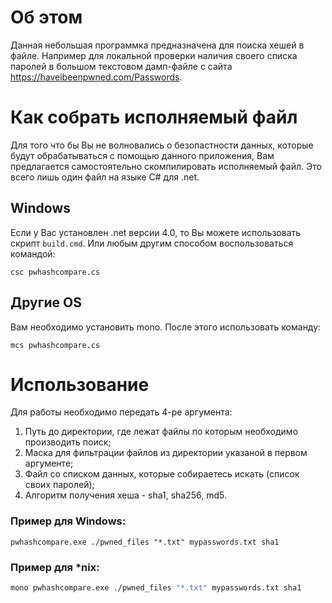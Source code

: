 # Об этом
Данная небольшая программка предназначена для поиска хешей в файле. Например для локальной проверки наличия своего списка паролей в большом текстовом дамп-файле с сайта https://haveibeenpwned.com/Passwords.

# Как собрать исполняемый файл
Для того что бы Вы не волновались о безопастности данных, которые будут обрабатываться с помощью данного приложения, Вам предлагается самостоятельно скомпилировать исполняемый файл. Это всего лишь один файл на языке C# для .net.

## Windows
Если у Вас установлен .net версии 4.0, то Вы можете использовать скрипт ```build.cmd```. Или любым другим способом воспользоваться командой:
```
csc pwhashcompare.cs
```

## Другие OS
Вам необходимо установить mono.
После этого использовать команду:
```
mcs pwhashcompare.cs
```

# Использование
Для работы необходимо передать 4-ре аргумента:
1. Путь до директории, где лежат файлы по которым необходимо производить поиск;
2. Маска для фильтрации файлов из директории указаной в первом аргументе;
3. Файл со списком данных, которые собираетесь искать (список своих паролей);
4. Алгоритм получения хеша - sha1, sha256, md5.

### Пример для Windows:
``` batch
pwhashcompare.exe ./pwned_files "*.txt" mypasswords.txt sha1
```

### Пример для *nix:
``` bash
mono pwhashcompare.exe ./pwned_files "*.txt" mypasswords.txt sha1
```
